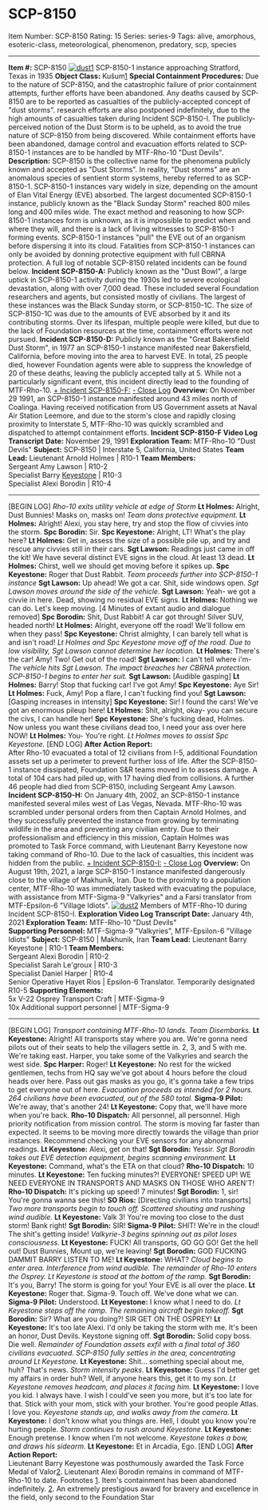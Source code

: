 # SCP-8150
Item Number: SCP-8150
Rating: 15
Series: series-9
Tags: alive, amorphous, esoteric-class, meteorological, phenomenon, predatory, scp, species

---

**Item #:** SCP-8150
[![dust1](https://scp-wiki.wdfiles.com/local--resized-images/scp-8150/dust1/medium.jpg)](https://scp-wiki.wdfiles.com/local--files/scp-8150/dust1)
SCP-8150-1 instance approaching Stratford, Texas in 1935
**Object Class:** Kušum[1](javascript:;)
**Special Containment Procedures:** Due to the nature of SCP-8150, and the catastrophic failure of prior containment attempts, further efforts have been abandoned. Any deaths caused by SCP-8150 are to be reported as casualties of the publicly-accepted concept of "dust storms". research efforts are also postponed indefinitely, due to the high amounts of casualties taken during Incident SCP-8150-I. The publicly-perceived notion of the Dust Storm is to be upheld, as to avoid the true nature of SCP-8150 from being discovered. While containment efforts have been abandoned, damage control and evacuation efforts related to SCP-8150-1 instances are to be handled by MTF-Rho-10 "Dust Devils".
**Description:** SCP-8150 is the collective name for the phenomena publicly known and accepted as "Dust Storms". In reality, "Dust storms" are an anomalous species of sentient storm systems, hereby referred to as SCP-8150-1. SCP-8150-1 instances vary widely in size, depending on the amount of Elan Vital Energy (EVE) absorbed. The largest documented SCP-8150-1 instance, publicly known as the "Black Sunday Storm" reached 800 miles long and 400 miles wide. The exact method and reasoning to how SCP-8150-1 instances form is unknown, as it is impossible to predict when and where they will, and there is a lack of living witnesses to SCP-8150-1 forming events. SCP-8150-1 instances "pull" the EVE out of an organism before dispersing it into its cloud. Fatalities from SCP-8150-1 instances can only be avoided by donning protective equipment with full CBRNA protection.
A full log of notable SCP-8150 related incidents can be found below.
**Incident SCP-8150-A:** Publicly known as the "Dust Bowl", a large uptick in SCP-8150-1 activity during the 1930s led to severe ecological devastation, along with over 7,000 dead. These included several Foundation researchers and agents, but consisted mostly of civilians. The largest of these instances was the Black Sunday storm, or SCP-8150-1C. The size of SCP-8150-1C was due to the amounts of EVE absorbed by it and its contributing storms. Over its lifespan, multiple people were killed, but due to the lack of Foundation resources at the time, containment efforts were not pursued.
**Incident SCP-8150-D:** Publicly known as the "Great Bakersfield Dust Storm", in 1977 an SCP-8150-1 instance manifested near Bakersfield, California, before moving into the area to harvest EVE. In total, 25 people died, however Foundation agents were able to suppress the knowledge of 20 of these deaths, leaving the publicly accepted tally at 5. While not a particularly significant event, this incident directly lead to the founding of MTF-Rho-10.
[\+ Incident SCP-8150-F:](javascript:;)
[\- Close Log](javascript:;)
**Overview:** On November 29 1991, an SCP-8150-1 instance manifested around 43 miles north of Coalinga. Having received notification from US Government assets at Naval Air Station Leemore, and due to the storm's close and rapidly closing proximity to Interstate 5, MTF-Rho-10 was quickly scrambled and dispatched to attempt containment efforts.
**Incident SCP-8150-F Video Log Transcript**
**Date:** November 29, 1991
**Exploration Team:** MTF-Rho-10 "Dust Devils"
**Subject:** SCP-8150 | Interstate 5, California, United States
**Team Lead:** Lieutenant Arnold Holmes | R10-1
**Team Members:**  
Sergeant Amy Lawson | R10-2  
Specialist Barry [Keyestone](https://scp-wiki.wikidot.com/i-am-weird) | R10-3  
Specialist Alexi Borodin | R10-4
* * *
[BEGIN LOG]
_Rho-10 exits utility vehicle at edge of Storm_
**Lt Holmes:** Alright, Dust Bunnies! Masks on, masks on!
_Team dons protective equipment._
**Lt Holmes:** Alright! Alexi, you stay here, try and stop the flow of civvies into the storm.
**Spc Borodin:** Sir.
**Spc Keyestone:** Alright, LT! What's the play here?
**Lt Holmes:** Get in, assess the size of a possible pile up, and try and rescue any civvies still in their cars.
**Sgt Lawson:** Readings just came in off the kit! We have several distinct EVE signs in the cloud. At least 13 dead.
**Lt Holmes:** Chirst, well we should get moving before it spikes up.
**Spc Keyestone:** Roger that Dust Rabbit.
_Team proceeds further into SCP-8150-1 instance_
**Sgt Lawson:** Up ahead! We got a car. Shit, side windows open.
_Sgt Lawson moves around the side of the vehicle._
**Sgt Lawson:** Yeah- we got a civvie in here. Dead, showing no residual EVE signs.
**Lt Holmes:** Nothing we can do. Let's keep moving.
[4 Minutes of extant audio and dialogue removed]
**Spc Borodin:** Shit, Dust Rabbit! A car got through! Silver SUV, headed north!
**Lt Holmes:** Alright, everyone off the road! We'll follow em when they pass!
**Spc Keyestone:** Christ almighty, I can barely tell what is and isn't road!
_Lt Holmes and Spc Keyestone move off of the road. Due to low visibility, Sgt Lawson cannot determine her location._
**Lt Holmes:** There's the car! Amy! Two! Get out of the road!
**Sgt Lawson:** I can't tell where i'm-
_The vehicle hits Sgt Lawson. The impact breaches her CBRNA protection. SCP-8150-1 begins to enter her suit._
**Sgt Lawson:** [Audible gasping]
**Lt Holmes:** Barry! Stop that fucking car! I've got Amy!
**Spc Keyestone:** Aye Sir!
**Lt Holmes:** Fuck, Amy! Pop a flare, I can't fucking find you!
**Sgt Lawson:** [Gasping increases in intensity]
**Spc Keyestone:** Sir! I found the cars! We've got an enormous pileup here!
**Lt Holmes:** Shit, alright, okay- you can secure the civs, I can handle her!
**Spc Keyestone:** She's fucking dead, Holmes. Now unless you want these civilians dead too, I need your ass over here NOW!
**Lt Holmes:** You- You're right.
_Lt Holmes moves to assist Spc Keyestone._
[END LOG]
**After Action Report:**  
After Rho-10 evacuated a total of 12 civilians from I-5, additional Foundation assets set up a perimeter to prevent further loss of life. After the SCP-8150-1 instance dissipated, Foundation S&R teams moved in to assess damage. A total of 104 cars had piled up, with 17 having died from collisions. A further 46 people had died from SCP-8150, including Sergeant Amy Lawson.
**Incident SCP-8150-H:** On January 4th, 2002, an SCP-8150-1 instance manifested several miles west of Las Vegas, Nevada. MTF-Rho-10 was scrambled under personal orders from then Captain Arnold Holmes, and they successfully prevented the instance from growing by terminating wildlife in the area and preventing any civilian entry. Due to their professionalism and efficiency in this mission, Captain Holmes was promoted to Task Force command, with Lieutenant Barry Keyestone now taking command of Rho-10. Due to the lack of casualties, this incident was hidden from the public.
[\+ Incident SCP-8150-I:](javascript:;)
[\- Close Log](javascript:;)
**Overview:** On August 19th, 2021, a large SCP-8150-1 instance manifested dangerously close to the village of Makhunik, Iran. Due to the proximity to a population center, MTF-Rho-10 was immediately tasked with evacuating the populace, with assistance from MTF-Sigma-9 "Valkyries" and a Farsi translator from MTF-Epsilon-6 "Village Idiots".
[![dust2](https://scp-wiki.wdfiles.com/local--resized-images/scp-8150/dust2/medium.jpg)](https://scp-wiki.wdfiles.com/local--files/scp-8150/dust2)
Members of MTF-Rho-10 during Incident SCP-8150-I.
**Exploration Video Log Transcript**
**Date:** January 4th, 2021
**Exploration Team:** MTF-Rho-10 "Dust Devils"  
**Supporting Personnel:** MTF-Sigma-9 "Valkyries", MTF-Epsilon-6 "Village Idiots"
**Subject:** SCP-8150 | Makhunik, Iran
**Team Lead:** Lieutenant Barry Keyestone | R10-1
**Team Members:**  
Sergeant Alexi Borodin | R10-2  
Specialist Sarah Le'groux | R10-3  
Specialist Daniel Harper | R10-4  
Senior Operative Hayet Rios | Epsilon-6 Translator. Temporarily designated R10-5
**Supporting Elements:**  
5x V-22 Osprey Transport Craft | MTF-Sigma-9  
10x Additional support personnel | MTF-Sigma-9
* * *
[BEGIN LOG]
_Transport containing MTF-Rho-10 lands. Team Disembarks._
**Lt Keyestone:** Alright! All transports stay where you are. We're gonna need pilots out of their seats to help the villagers settle in. 2, 3, and 5 with me. We're taking east. Harper, you take some of the Valkyries and search the west side.
**Spc Harper:** Roger!
**Lt Keyestone:** No rest for the wicked gentlemen, techs from HQ say we've got about 4 hours before the cloud heads over here. Pass out gas masks as you go, it's gonna take a few trips to get everyone out of here.
_Evacuation proceeds as intended for 2 hours. 264 civilians have been evacuated, out of the 580 total._
**Sigma-9 Pilot:** We're away, that's another 24!
**Lt Keyestone:** Copy that, we'll have more when you're back.
**Rho-10 Dispatch:** All personnel, all personnel. High priority notification from mission control. The storm is moving far faster than expected. It seems to be moving more directly towards the village than prior instances. Recommend checking your EVE sensors for any abnormal readings.
**Lt Keyestone:** Alexi, get on that!
**Sgt Borodin:** Yessir.
_Sgt Borodin takes out EVE detection equipment, begins scanning environment._
**Lt Keyestone:** Command, what's the ETA on that cloud?
**Rho-10 Dispatch:** 10 minutes.
**Lt Keyestone:** Ten fucking minutes?! EVERYONE! SPEED UP! WE NEED EVERYONE IN TRANSPORTS AND MASKS ON THOSE WHO AREN'T!
**Rho-10 Dispatch:** It's picking up speed! 7 minutes!
**Sgt Borodin:** 1, sir! You're gonna wanna see this!
**SO Rios:** [Directing civilians into transports]
_Two more transports begin to touch off. Scattered shouting and rushing wind audible._
**Lt Keyestone:** Valk 3! You're moving too close to the dust storm! Bank right!
**Sgt Borodin:** SIR!
**Sigma-9 Pilot:** SHIT! We're in the cloud! The shit's getting inside!
_Valkyrie-3 begins spinning out as pilot loses consciousness._
**Lt Keyestone:** FUCK! All transports, GO GO GO! Get the hell out! Dust Bunnies, Mount up, we're leaving!
**Sgt Borodin:** GOD FUCKING DAMMIT BARRY LISTEN TO ME!
**Lt Keyestone:** WHAT?
_Cloud begins to enter area. Interference from wind audible. The remainder of Rho-10 enters the Osprey. Lt Keyestone is stood at the bottom of the ramp._
**Sgt Borodin:** It's you, Barry! The storm is going for you! Your EVE is all over the place.
**Lt Keyestone:** Roger that. Sigma-9. Touch off. We've done what we can.
**Sigma-9 Pilot:** Understood.
**Lt Keyestone:** I know what I need to do.
_Lt Keyestone steps off the ramp. The remaining aircraft begin takeoff._
**Sgt Borodin:** Sir? What are you doing?! SIR GET ON THE OSPREY!
**Lt Keyestone:** It's too late Alexi. I'd only be taking the storm with me. It's been an honor, Dust Devils. Keystone signing off.
**Sgt Borodin:** Solid copy boss. Die well.
_Remainder of Foundation assets exfil with a final total of 360 civilians evacuated. SCP-8150 fully settles in the area, concentrating around Lt Keyestone._
**Lt Keyestone:** Shit… something special about me, huh? That's news.
_Storm intensity peaks._
**Lt Keyestone:** Guess I'd better get my affairs in order huh? Well, if anyone hears this, get it to my son.
_Lt Keyestone removes headcam, and places it facing him._
**Lt Keyestone:** I love you kid. I always have. I wish I could've seen you more, but it's too late for that. Stick with your mom, stick with your brother. You're good people Atlas. I love you.
_Keyestone stands up, and walks away from the camera._
**Lt Keyestone:** I don't know what you things are. Hell, I doubt you know you're hurting people.
_Storm continues to rush around Keyestone._
**Lt Keyestone:** Enough pretense. I know when I'm not welcome.
_Keyestone takes a bow, and draws his sidearm._
**Lt Keyestone:** Et in Arcadia, Ego.
[END LOG]
**After Action Report:**  
Lieutenant Barry Keyestone was posthumously awarded the Task Force Medal of Valor[2](javascript:;). Lieutenant Alexi Borodin remains in command of MTF-Rho-10 to date.
Footnotes
[1](javascript:;). Item's containment has been abandoned indefinitely.
[2](javascript:;). An extremely prestigious award for bravery and excellence in the field, only second to the Foundation Star
